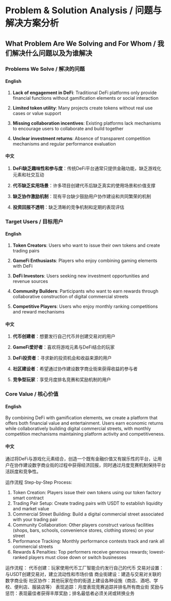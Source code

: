 # Problem & Solution Analysis / 问题与解决方案分析

## What Problem Are We Solving and For Whom / 我们解决什么问题以及为谁解决

### Problems We Solve / 解决的问题

#### English
1. **Lack of engagement in DeFi**: Traditional DeFi platforms only provide financial functions without gamification elements or social interaction

2. **Limited token utility**: Many projects create tokens without real use cases or value support

3. **Missing collaboration incentives**: Existing platforms lack mechanisms to encourage users to collaborate and build together

4. **Unclear investment returns**: Absence of transparent competition mechanisms and regular performance evaluation

#### 中文
1. **DeFi缺乏趣味性和参与度**：传统DeFi平台通常只提供金融功能，缺乏游戏化元素和社交互动

2. **代币缺乏实用场景**：许多项目创建代币后缺乏真实的使用场景和价值支撑

3. **缺乏协作激励机制**：现有平台缺少鼓励用户协作建设和共同繁荣的机制

4. **投资回报不透明**：缺乏清晰的竞争机制和定期的表现评估

### Target Users / 目标用户

#### English
1. **Token Creators**: Users who want to issue their own tokens and create trading pairs

2. **GameFi Enthusiasts**: Players who enjoy combining gaming elements with DeFi

3. **DeFi Investors**: Users seeking new investment opportunities and revenue sources

4. **Community Builders**: Participants who want to earn rewards through collaborative construction of digital commercial streets

5. **Competitive Players**: Users who enjoy monthly ranking competitions and reward mechanisms

#### 中文
1. **代币创建者**：想要发行自己代币并创建交易对的用户

2. **GameFi爱好者**：喜欢将游戏元素与DeFi结合的玩家

3. **DeFi投资者**：寻求新的投资机会和收益来源的用户

4. **社区建设者**：希望通过协作建设数字商业街来获得收益的参与者

5. **竞争型玩家**：享受月度排名竞赛和奖励机制的用户

### Core Value / 核心价值

#### English
By combining DeFi with gamification elements, we create a platform that offers both financial value and entertainment. Users earn economic returns while collaboratively building digital commercial streets, with monthly competition mechanisms maintaining platform activity and competitiveness.

#### 中文
通过将DeFi与游戏化元素结合，创造一个既有金融价值又有娱乐性的平台，让用户在协作建设数字商业街的过程中获得经济回报，同时通过月度竞赛机制保持平台活跃度和竞争性。


运作流程
Step-by-Step Process: 
1.  Token Creation: Players issue their own tokens using our token factory smart contract  
2.  Trading Pair Setup: Create trading pairs with USDT to establish liquidity and market value  
3.  Commercial Street Building: Build a digital commercial street associated with your trading pair  
4.  Community Collaboration: Other players construct various facilities (shops, bars, schools, convenience stores, clothing stores) on your street  
5.  Performance Tracking: Monthly performance contests track and rank all commercial streets 
6.  Rewards & Penalties: Top performers receive generous rewards; lowest-ranked players must close down or switch businesses

运作流程：
代币创建：玩家使用代币工厂智能合约发行自己的代币
交易对设置：与USDT创建交易对，建立流动性和市场价值
商业街建设：建造与交易对关联的数字商业街
社区协作：其他玩家在你的街道上建设各种设施（商店、酒吧、学校、便利店、服装店等）
表现追踪：月度表现竞赛追踪并排名所有商业街
奖励与惩罚：表现最佳者获得丰厚奖励；排名最低者必须关闭或转换业务

